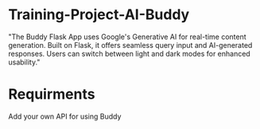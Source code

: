 # Training-Project-AI-Buddy
"The Buddy Flask App uses Google's Generative AI for real-time content generation. Built on Flask, it offers seamless query input and AI-generated responses. Users can switch between light and dark modes for enhanced usability."

# Requirments
 Add your own API for using Buddy
